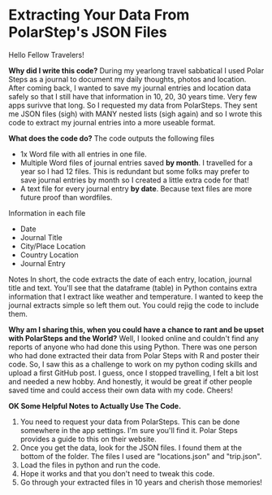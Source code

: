 # Extracting Your Data From PolarStep's JSON Files

Hello Fellow Travelers! 

**Why did I write this code?**
During my yearlong travel sabbatical I used Polar Steps as a journal to document my daily thoughts, photos and location. After coming back, I wanted to save my journal entries and location data safely so that I still have that information in 10, 20, 30 years time. Very few apps surivve that long. So I requested my data from PolarSteps. They sent me JSON files (sigh) with MANY nested lists (sigh again) and so I wrote this code to extract my journal entries into a more useable format. 

**What does the code do?**
The code outputs the following files
- 1x Word file with all entries in one file. 
- Multiple Word files of journal entries saved **by month**. I travelled for a year so I had 12 files. This is redundant but some folks may prefer to save journal entries by month so I created a little extra code for that! 
- A text file for every journal entry **by date**. Because text files are more future proof than wordfiles. 

Information in each file
- Date
- Journal Title
- City/Place Location
- Country Location
- Journal Entry

Notes
In short, the code extracts the date of each entry, location, journal title and text. You'll see that the dataframe (table) in Python contains extra information that I extract like weather and temperature. I wanted to keep the journal extracts simple so left them out. You could rejig the code to include them.  

**Why am I sharing this, when you could have a chance to rant and be upset with PolarSteps and the World?**
Well, I looked online and couldn't find any reports of anyone who had done this using Python. There was one person who had done extracted their data from Polar Steps with R and poster their code. So, I saw this as a challenge to work on my python coding skills and upload a first GitHub post. I guess, once I stopped travelling, I felt a bit lost and needed a new hobby. And honestly, it would be great if other people saved time and could access their own data with my code. Cheers!

**OK Some Helpful Notes to Actually Use The Code.**

1. You need to request your data from PolarSteps. This can be done somewhere in the app settings. I'm sure you'll find it. Polar Steps provides a guide to this on their website. 
2. Once you get the data, look for the JSON files. I found them at the bottom of the folder. The files I used are "locations.json" and "trip.json".
3. Load the files in python and run the code.
4. Hope it works and that you don't need to tweak this code. 
5. Go through your extracted files in 10 years and cherish those memories!
   
